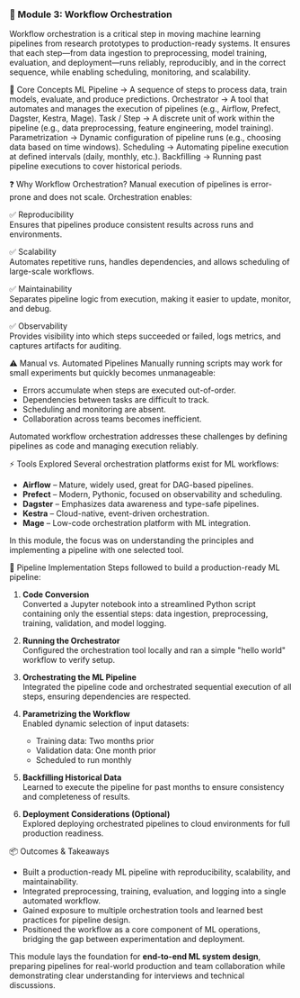 ### 📂 Module 3: Workflow Orchestration
Workflow orchestration is a critical step in moving machine learning pipelines from research prototypes to production-ready systems. It ensures that each step—from data ingestion to preprocessing, model training, evaluation, and deployment—runs reliably, reproducibly, and in the correct sequence, while enabling scheduling, monitoring, and scalability.

🔑 Core Concepts
ML Pipeline → A sequence of steps to process data, train models, evaluate, and produce predictions.
Orchestrator → A tool that automates and manages the execution of pipelines (e.g., Airflow, Prefect, Dagster, Kestra, Mage).
Task / Step → A discrete unit of work within the pipeline (e.g., data preprocessing, feature engineering, model training).
Parametrization → Dynamic configuration of pipeline runs (e.g., choosing data based on time windows).
Scheduling → Automating pipeline execution at defined intervals (daily, monthly, etc.).
Backfilling → Running past pipeline executions to cover historical periods.

❓ Why Workflow Orchestration?
Manual execution of pipelines is error-prone and does not scale. Orchestration enables:

✅ Reproducibility  
Ensures that pipelines produce consistent results across runs and environments.

✅ Scalability  
Automates repetitive runs, handles dependencies, and allows scheduling of large-scale workflows.

✅ Maintainability  
Separates pipeline logic from execution, making it easier to update, monitor, and debug.

✅ Observability  
Provides visibility into which steps succeeded or failed, logs metrics, and captures artifacts for auditing.

⚠️ Manual vs. Automated Pipelines
Manually running scripts may work for small experiments but quickly becomes unmanageable:

- Errors accumulate when steps are executed out-of-order.
- Dependencies between tasks are difficult to track.
- Scheduling and monitoring are absent.
- Collaboration across teams becomes inefficient.

Automated workflow orchestration addresses these challenges by defining pipelines as code and managing execution reliably.

⚡ Tools Explored
Several orchestration platforms exist for ML workflows:

- **Airflow** – Mature, widely used, great for DAG-based pipelines.
- **Prefect** – Modern, Pythonic, focused on observability and scheduling.
- **Dagster** – Emphasizes data awareness and type-safe pipelines.
- **Kestra** – Cloud-native, event-driven orchestration.
- **Mage** – Low-code orchestration platform with ML integration.

In this module, the focus was on understanding the principles and implementing a pipeline with one selected tool.

📝 Pipeline Implementation
Steps followed to build a production-ready ML pipeline:

1. **Code Conversion**  
   Converted a Jupyter notebook into a streamlined Python script containing only the essential steps: data ingestion, preprocessing, training, validation, and model logging.

2. **Running the Orchestrator**  
   Configured the orchestration tool locally and ran a simple "hello world" workflow to verify setup.

3. **Orchestrating the ML Pipeline**  
   Integrated the pipeline code and orchestrated sequential execution of all steps, ensuring dependencies are respected.

4. **Parametrizing the Workflow**  
   Enabled dynamic selection of input datasets:
   - Training data: Two months prior
   - Validation data: One month prior
   - Scheduled to run monthly

5. **Backfilling Historical Data**  
   Learned to execute the pipeline for past months to ensure consistency and completeness of results.

6. **Deployment Considerations (Optional)**  
   Explored deploying orchestrated pipelines to cloud environments for full production readiness.

📦 Outcomes & Takeaways
- Built a production-ready ML pipeline with reproducibility, scalability, and maintainability.  
- Integrated preprocessing, training, evaluation, and logging into a single automated workflow.  
- Gained exposure to multiple orchestration tools and learned best practices for pipeline design.  
- Positioned the workflow as a core component of ML operations, bridging the gap between experimentation and deployment.

This module lays the foundation for **end-to-end ML system design**, preparing pipelines for real-world production and team collaboration while demonstrating clear understanding for interviews and technical discussions.
